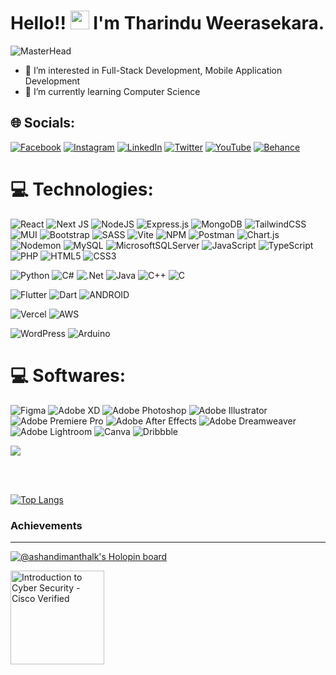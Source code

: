 <!-- <div id="header" align="center">
  <img src="https://media.giphy.com/media/M9gbBd9nbDrOTu1Mqx/giphy.gif" width="200"/>
</div> -->

<!-- GitHub -->

<h1>
  Hello!!
  <img src="https://media.giphy.com/media/hvRJCLFzcasrR4ia7z/giphy.gif" width="30px"/>
  I'm Tharindu Weerasekara.
</h1>


![MasterHead](https://jayamwebsolutions.com/img/website.gif )

- 👀 I’m interested in Full-Stack Development, Mobile Application Development
- 🌱 I’m currently learning Computer Science


<!-- <div align="right"><h5>Connect WIth Me On</h5>
   <a href="https://www.linkedin.com/in/ashandimanthalk/">
    <img src="https://img.shields.io/badge/LinkedIn-blue?style=for-the-badge&logo=linkedin&logoColor=white" alt="LinkedIn Badge"/> -->
    

  ## 🌐 Socials:
[![Facebook](https://img.shields.io/badge/Facebook-%231877F2.svg?logo=Facebook&logoColor=white)](https://web.facebook.com/buwa007/) [![Instagram](https://img.shields.io/badge/Instagram-%23E4405F.svg?logo=Instagram&logoColor=white)](https://www.instagram.com/buwa.x/) [![LinkedIn](https://img.shields.io/badge/LinkedIn-%230077B5.svg?logo=linkedin&logoColor=white)](https://linkedin.com/in/https://www.linkedin.com/in/ashandimanthalk/) [![Twitter](https://img.shields.io/badge/Twitter-%231DA1F2.svg?logo=Twitter&logoColor=white)](https://twitter.com/https://twitter.com/ashandimanthalk) [![YouTube](https://img.shields.io/badge/YouTube-%23FF0000.svg?logo=YouTube&logoColor=white)](https://youtube.com/@https://youtube.com/ashandimantha) 
[![Behance](https://img.shields.io/badge/Behance-1769ff?logo=behance&logoColor=white)](https://behance.net/https://behance.net/ashandimanthalk)
  
</div>
<!---
ashandimantha2000/ashandimantha2000 is a ✨ special ✨ repository because its `README.md` (this file) appears on your GitHub profile.
You can click the Preview link to take a look at your changes.
--->

<!-- Stack -->
<!--   <h3>Stacks</h3>
  <hr>
<div>
  <img src="https://github.com/devicons/devicon/blob/master/icons/html5/html5-original.svg" title="HTML5" alt="HTML" width="40" height="40"/>&nbsp;
   <img src="https://github.com/devicons/devicon/blob/master/icons/css3/css3-plain-wordmark.svg"  title="CSS3" alt="CSS" width="40" height="40"/>&nbsp;
   <img src="https://github.com/devicons/devicon/blob/master/icons/javascript/javascript-original.svg" title="JavaScript" alt="JavaScript" width="40" height="40"/>&nbsp;
   <img src="https://github.com/devicons/devicon/blob/master/icons/react/react-original-wordmark.svg" title="React" alt="React" width="40" height="40"/>&nbsp;
   <img src="https://github.com/devicons/devicon/blob/master/icons/flutter/flutter-original.svg" title="Flutter" alt="Flutter" width="40" height="40"/>&nbsp;
   <img src="https://github.com/devicons/devicon/blob/master/icons/materialui/materialui-original.svg" title="Material UI" alt="Material UI" width="40" height="40"/>&nbsp;   
  <img src="https://github.com/devicons/devicon/blob/master/icons/java/java-original-wordmark.svg" title="Java" alt="Java" width="40" height="40"/>&nbsp;
   <img src="https://github.com/devicons/devicon/blob/master/icons/mysql/mysql-original-wordmark.svg" title="MySQL"  alt="MySQL" width="40" height="40"/>&nbsp;
   <img src="https://github.com/devicons/devicon/blob/master/icons/amazonwebservices/amazonwebservices-plain-wordmark.svg" title="AWS" alt="AWS" width="40" height="40"/>&nbsp;
   <img src="https://github.com/devicons/devicon/blob/master/icons/git/git-original-wordmark.svg" title="Git" **alt="Git" width="40" height="40"/> -->
   
 # 💻 Technologies:

![React](https://img.shields.io/badge/react-%2320232a.svg?style=for-the-badge&logo=react&logoColor=%2361DAFB)
![Next JS](https://img.shields.io/badge/Next-black?style=for-the-badge&logo=next.js&logoColor=white)
![NodeJS](https://img.shields.io/badge/node.js-6DA55F?style=for-the-badge&logo=node.js&logoColor=white)
![Express.js](https://img.shields.io/badge/express.js-%23404d59.svg?style=for-the-badge&logo=express&logoColor=%2361DAFB)
![MongoDB](https://img.shields.io/badge/MongoDB-%234ea94b.svg?style=for-the-badge&logo=mongodb&logoColor=white)
![TailwindCSS](https://img.shields.io/badge/tailwindcss-%2338B2AC.svg?style=for-the-badge&logo=tailwind-css&logoColor=white)
![MUI](https://img.shields.io/badge/MUI-%230081CB.svg?style=for-the-badge&logo=material-ui&logoColor=white)
![Bootstrap](https://img.shields.io/badge/bootstrap-%23563D7C.svg?style=for-the-badge&logo=bootstrap&logoColor=white)
![SASS](https://img.shields.io/badge/SASS-hotpink.svg?style=for-the-badge&logo=SASS&logoColor=white)
![Vite](https://img.shields.io/badge/vite-%23646CFF.svg?style=for-the-badge&logo=vite&logoColor=white)
![NPM](https://img.shields.io/badge/NPM-%23000000.svg?style=for-the-badge&logo=npm&logoColor=white)
![Postman](https://img.shields.io/badge/Postman-FF6C37?style=for-the-badge&logo=postman&logoColor=white)
![Chart.js](https://img.shields.io/badge/chart.js-F5788D.svg?style=for-the-badge&logo=chart.js&logoColor=white)
![Nodemon](https://img.shields.io/badge/NODEMON-%23323330.svg?style=for-the-badge&logo=nodemon&logoColor=%BBDEAD)
![MySQL](https://img.shields.io/badge/mysql-%2300f.svg?style=for-the-badge&logo=mysql&logoColor=white)
![MicrosoftSQLServer](https://img.shields.io/badge/Microsoft%20SQL%20Sever-CC2927?style=for-the-badge&logo=microsoft%20sql%20server&logoColor=white)
![JavaScript](https://img.shields.io/badge/javascript-%23323330.svg?style=for-the-badge&logo=javascript&logoColor=%23F7DF1E)
![TypeScript](https://img.shields.io/badge/typescript-%23007ACC.svg?style=for-the-badge&logo=typescript&logoColor=white)
![PHP](https://img.shields.io/badge/php-%23777BB4.svg?style=for-the-badge&logo=php&logoColor=white)
![HTML5](https://img.shields.io/badge/html5-%23E34F26.svg?style=for-the-badge&logo=html5&logoColor=white)
![CSS3](https://img.shields.io/badge/css3-%231572B6.svg?style=for-the-badge&logo=css3&logoColor=white)

![Python](https://img.shields.io/badge/python-3670A0?style=for-the-badge&logo=python&logoColor=ffdd54)
![C#](https://img.shields.io/badge/c%23-%23239120.svg?style=for-the-badge&logo=c-sharp&logoColor=white)
![.Net](https://img.shields.io/badge/.NET-5C2D91?style=for-the-badge&logo=.net&logoColor=white)
![Java](https://img.shields.io/badge/java-%23ED8B00.svg?style=for-the-badge&logo=java&logoColor=white)
![C++](https://img.shields.io/badge/c++-%2300599C.svg?style=for-the-badge&logo=c%2B%2B&logoColor=white)
![C](https://img.shields.io/badge/c-%2300599C.svg?style=for-the-badge&logo=c&logoColor=white)

![Flutter](https://img.shields.io/badge/Flutter-%2302569B.svg?style=for-the-badge&logo=Flutter&logoColor=white)
![Dart](https://img.shields.io/badge/dart-%230175C2.svg?style=for-the-badge&logo=dart&logoColor=white)
![ANDROID](https://img.shields.io/badge/android-%2320232a.svg?style=for-the-badge&logo=android&logoColor=%a4c639)

![Vercel](https://img.shields.io/badge/vercel-%23000000.svg?style=for-the-badge&logo=vercel&logoColor=white)
![AWS](https://img.shields.io/badge/AWS-%23FF9900.svg?style=for-the-badge&logo=amazon-aws&logoColor=white)

![WordPress](https://img.shields.io/badge/WordPress-%23117AC9.svg?style=for-the-badge&logo=WordPress&logoColor=white)
![Arduino](https://img.shields.io/badge/-Arduino-00979D?style=for-the-badge&logo=Arduino&logoColor=white)


 # 💻 Softwares:
 ![Figma](https://img.shields.io/badge/figma-%23F24E1E.svg?style=for-the-badge&logo=figma&logoColor=white)
 ![Adobe XD](https://img.shields.io/badge/Adobe%20XD-470137?style=for-the-badge&logo=Adobe%20XD&logoColor=#FF61F6)
![Adobe Photoshop](https://img.shields.io/badge/adobephotoshop-%2331A8FF.svg?style=for-the-badge&logo=adobephotoshop&logoColor=white)
![Adobe Illustrator](https://img.shields.io/badge/adobeillustrator-%23FF9A00.svg?style=for-the-badge&logo=adobeillustrator&logoColor=white)
![Adobe Premiere Pro](https://img.shields.io/badge/Adobe%20Premiere%20Pro-9999FF.svg?style=for-the-badge&logo=Adobe%20Premiere%20Pro&logoColor=white)
![Adobe After Effects](https://img.shields.io/badge/Adobe%20After%20Effects-9999FF.svg?style=for-the-badge&logo=Adobe%20After%20Effects&logoColor=white)
![Adobe Dreamweaver](https://img.shields.io/badge/Adobe%20Dreamweaver-FF61F6.svg?style=for-the-badge&logo=Adobe%20Dreamweaver&logoColor=white)
![Adobe Lightroom](https://img.shields.io/badge/Adobe%20Lightroom-31A8FF.svg?style=for-the-badge&logo=Adobe%20Lightroom&logoColor=white)
![Canva](https://img.shields.io/badge/Canva-%2300C4CC.svg?style=for-the-badge&logo=Canva&logoColor=white)
![Dribbble](https://img.shields.io/badge/Dribbble-EA4C89?style=for-the-badge&logo=dribbble&logoColor=white)
 




<!-- ![Heroku](https://img.shields.io/badge/heroku-%23430098.svg?style=for-the-badge&logo=heroku&logoColor=white) -->
<!-- ![Azure](https://img.shields.io/badge/azure-%230072C6.svg?style=for-the-badge&logo=azure-devops&logoColor=white) -->
<!-- ![Django](https://img.shields.io/badge/django-%23092E20.svg?style=for-the-badge&logo=django&logoColor=white) -->
<!-- ![Apache](https://img.shields.io/badge/apache-%23D42029.svg?style=for-the-badge&logo=apache&logoColor=white) -->
<!--![Kotlin](https://img.shields.io/badge/kotlin-%230095D5.svg?style=for-the-badge&logo=kotlin&logoColor=white) -->
<!-- ![Laravel](https://img.shields.io/badge/laravel-%23FF2D20.svg?style=for-the-badge&logo=laravel&logoColor=white) -->
<!-- ![jQuery](https://img.shields.io/badge/jquery-%230769AD.svg?style=for-the-badge&logo=jquery&logoColor=white) -->
<!-- ![Redux](https://img.shields.io/badge/redux-%23593d88.svg?style=for-the-badge&logo=redux&logoColor=white) -->
<!-- ![React Native](https://img.shields.io/badge/react_native-%2320232a.svg?style=for-the-badge&logo=react&logoColor=%2361DAFB) -->
<!-- ![Anaconda](https://img.shields.io/badge/Anaconda-%2344A833.svg?style=for-the-badge&logo=anaconda&logoColor=white) -->
<!-- ![JWT](https://img.shields.io/badge/JWT-black?style=for-the-badge&logo=JSON%20web%20tokens) -->
<!-- ![GraphQL](https://img.shields.io/badge/-GraphQL-E10098?style=for-the-badge&logo=graphql&logoColor=white) -->
<!-- ![Ant-Design](https://img.shields.io/badge/-AntDesign-%230170FE?style=for-the-badge&logo=ant-design&logoColor=white) -->
<!-- ![Angular.js](https://img.shields.io/badge/angular.js-%23E23237.svg?style=for-the-badge&logo=angularjs&logoColor=white) -->
<!-- ![Apache Hadoop](https://img.shields.io/badge/Apache%20Hadoop-66CCFF?style=for-the-badge&logo=apachehadoop&logoColor=black) -->
<!-- ![Django](https://img.shields.io/badge/django-%23092E20.svg?style=for-the-badge&logo=django&logoColor=white) -->
<!-- ![Laravel](https://img.shields.io/badge/laravel-%23FF2D20.svg?style=for-the-badge&logo=laravel&logoColor=white) -->
<!-- ![NestJS](https://img.shields.io/badge/nestjs-%23E0234E.svg?style=for-the-badge&logo=nestjs&logoColor=white) -->
<!-- ![Nx](https://img.shields.io/badge/nx-143055?style=for-the-badge&logo=nx&logoColor=white) -->
<!-- ![PNPM](https://img.shields.io/badge/pnpm-%234a4a4a.svg?style=for-the-badge&logo=pnpm&logoColor=f69220) -->
<!-- ![Redux](https://img.shields.io/badge/redux-%23593d88.svg?style=for-the-badge&logo=redux&logoColor=white) -->
<!-- ![Strapi](https://img.shields.io/badge/strapi-%232E7EEA.svg?style=for-the-badge&logo=strapi&logoColor=white) -->
<!-- ![Three js](https://img.shields.io/badge/threejs-black?style=for-the-badge&logo=three.js&logoColor=white) -->
<!-- ![Type-graphql](https://img.shields.io/badge/-TypeGraphQL-%23C04392?style=for-the-badge) -->
<!-- ![Vue.js](https://img.shields.io/badge/vue.js-%2335495e.svg?style=for-the-badge&logo=vuedotjs&logoColor=%234FC08D) -->
<!-- ![Yarn](https://img.shields.io/badge/yarn-%232C8EBB.svg?style=for-the-badge&logo=yarn&logoColor=white) -->
<!-- ![Apache](https://img.shields.io/badge/apache-%23D42029.svg?style=for-the-badge&logo=apache&logoColor=white) -->
<!-- ![Jenkins](https://img.shields.io/badge/jenkins-%232C5263.svg?style=for-the-badge&logo=jenkins&logoColor=white) -->
<!-- ![Nginx](https://img.shields.io/badge/nginx-%23009639.svg?style=for-the-badge&logo=nginx&logoColor=white) -->
<!-- ![Apache Ant](https://img.shields.io/badge/Apache%20Ant-A81C7D?style=for-the-badge&logo=Apache%20Ant&logoColor=white) -->
<!-- ![AmazonDynamoDB](https://img.shields.io/badge/Amazon%20DynamoDB-4053D6?style=for-the-badge&logo=Amazon%20DynamoDB&logoColor=white) -->
<!-- ![CockroachLabs](https://img.shields.io/badge/Cockroach%20Labs-6933FF?style=for-the-badge&logo=Cockroach%20Labs&logoColor=white) -->
<!-- ![Redis](https://img.shields.io/badge/redis-%23DD0031.svg?style=for-the-badge&logo=redis&logoColor=white) -->
<!-- ![SQLite](https://img.shields.io/badge/sqlite-%2307405e.svg?style=for-the-badge&logo=sqlite&logoColor=white) -->
<!-- ![NumPy](https://img.shields.io/badge/numpy-%23013243.svg?style=for-the-badge&logo=numpy&logoColor=white) -->
<!-- ![Pandas](https://img.shields.io/badge/pandas-%23150458.svg?style=for-the-badge&logo=pandas&logoColor=white) -->
<!-- ![TensorFlow](https://img.shields.io/badge/TensorFlow-%23FF6F00.svg?style=for-the-badge&logo=TensorFlow&logoColor=white)  -->
<!-- ![PyTorch](https://img.shields.io/badge/PyTorch-%23EE4C2C.svg?style=for-the-badge&logo=PyTorch&logoColor=white) -->
<!-- ![Keras](https://img.shields.io/badge/Keras-%23D00000.svg?style=for-the-badge&logo=Keras&logoColor=white) -->
<!-- ![AZUREDEVOPS](https://img.shields.io/badge/azuredevops-0078D7.svg?style=for-the-badge&logo=azuredevops&logoColor=white&color=%230078D7) -->
<!-- ![Docker](https://img.shields.io/badge/docker-%230db7ed.svg?style=for-the-badge&logo=docker&logoColor=white) -->
<!-- ![Kubernetes](https://img.shields.io/badge/kubernetes-%23326ce5.svg?style=for-the-badge&logo=kubernetes&logoColor=white) -->
<!-- ![Babel](https://img.shields.io/badge/Babel-F9DC3e?style=for-the-badge&logo=babel&logoColor=black) -->
<!-- ![Docker](https://img.shields.io/badge/docker-%230db7ed.svg?style=for-the-badge&logo=docker&logoColor=white) -->
<!-- ![ESLint](https://img.shields.io/badge/ESLint-4B3263?style=for-the-badge&logo=eslint&logoColor=white) -->
<!-- ![Notion](https://img.shields.io/badge/Notion-%23000000.svg?style=for-the-badge&logo=notion&logoColor=white) -->
<!-- ![Kubernetes](https://img.shields.io/badge/kubernetes-%23326ce5.svg?style=for-the-badge&logo=kubernetes&logoColor=white) -->
<!-- ![Jest](https://img.shields.io/badge/-jest-%23C21325?style=for-the-badge&logo=jest&logoColor=white) -->
<!-- ![Jira](https://img.shields.io/badge/jira-%230A0FFF.svg?style=for-the-badge&logo=jira&logoColor=white) -->
<!-- ![OpenSea](https://img.shields.io/badge/OpenSea-%232081E2.svg?style=for-the-badge&logo=opensea&logoColor=white) -->
<!-- ![Power Bi](https://img.shields.io/badge/power_bi-F2C811?style=for-the-badge&logo=powerbi&logoColor=black)  -->
<!-- ![Trello](https://img.shields.io/badge/Trello-%23026AA7.svg?style=for-the-badge&logo=Trello&logoColor=white) -->


  
  
<!--  # 📊 GitHub Stats: -->
![](https://github-readme-streak-stats.herokuapp.com/?user=ashandimantha2000/&theme=prussian&hide_border=true)<br/>
<!-- ![](https://github-readme-stats.vercel.app/api?username=ashandimantha2000/&theme=prussian&hide_border=true&include_all_commits=false&count_private=false)<br/> -->

<!-- ![](https://github-readme-stats.vercel.app/api/top-langs/?username=ashandimantha2000/&theme=prussian&hide_border=true&include_all_commits=false&count_private=false&layout=compact) -->
  
<!--   <img src="https://github.com/devicons/devicon/blob/master/icons/firebase/firebase-plain-wordmark.svg" title="Firebase" alt="Firebase" width="40" height="40"/>&nbsp; -->
 
<!--   <img src="https://github.com/devicons/devicon/blob/master/icons/nodejs/nodejs-original-wordmark.svg" title="NodeJS" alt="NodeJS" width="40" height="40"/>&nbsp; -->

  
</div>

<br>

<!-- Contribution and Most Used Languages -->
<br>
<div display="flex">
  
<!-- [![GitHub Streak](http://github-readme-streak-stats.herokuapp.com?user=ashandimantha2000&theme=dark&background=000000)](https://git.io/streak-stats) -->


   [![Top Langs](https://github-readme-stats.vercel.app/api/top-langs/?username=ashandimantha2000&layout=compact&theme=vision-friendly-dark)](https://github.com/anuraghazra/github-readme-stats) 

  
</div>
<h3>Achievements</h3>
  <hr>

[![@ashandimanthalk's Holopin board](https://holopin.me/ashandimanthalk)](https://holopin.io/@ashandimanthalk)


<a href="https://www.credly.com/users/ashandimanthalk/badges"><img src="https://images.credly.com/size/680x680/images/af8c6b4e-fc31-47c4-8dcb-eb7a2065dc5b/I2CS__1_.png" title="Introduction to Cyber Security - Cisco Verified" width="150px"/></a>
